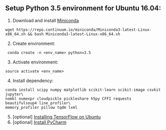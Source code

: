 ## Setup Python 3.5 environment for Ubuntu 16.04:
1. Download and install [Miniconda](https://conda.io/miniconda.html)
```
wget https://repo.continuum.io/miniconda/Miniconda3-latest-Linux-x86_64.sh && bash Miniconda3-latest-Linux-x86_64.sh
```
2. Create environment:
```
 conda create -n <env_name> python=3.5
```
3. Activate environment:
```
source activate <env_name>
```
4. Install dependency:
```
conda install scipy numpy matplotlib scikit-learn scikit-image csvkit jupyter\
nomkl numexpr cloudpickle pickleshare h5py CFFI requests beautifulsoup4 line_profiler\
memory_profiler pillow tqdm lxml
```
5. [optional] [Installing TensorFlow on Ubuntu](https://www.tensorflow.org/install/install_linux#InstallingAnaconda)
6. [optional] [Install PyCharm](https://www.jetbrains.com/pycharm/download/#section=linux)
